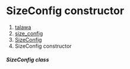 
<div>

# SizeConfig constructor

</div>










1.  [talawa](../../index.md)
2.  [size_config](../../services_size_config/)
3.  [SizeConfig](../../services_size_config/SizeConfig-class.md)
4.  SizeConfig constructor

##### SizeConfig class







